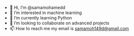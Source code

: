 - 👋 Hi, I’m @samamohamedd
- 👀 I’m interested in machine learning
- 🌱 I’m currently learning Python 
- 💞️ I’m looking to collaborate on advanced projects
- 📫 How to reach me my email is samamoh149d@gmail.com

<!---
samamohamedd/samamohamedd is a ✨ special ✨ repository because its `README.md` (this file) appears on your GitHub profile.
You can click the Preview link to take a look at your changes.
--->
